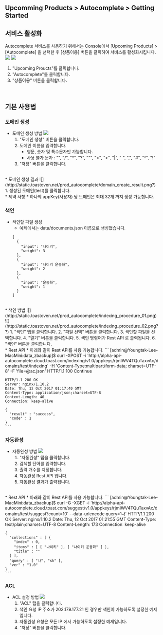 ## Upcomming Products > Autocomplete > Getting Started

## 서비스 활성화
Autocomplete 서비스를 사용하기 위해서는 Console에서 [Upcoming Products] > [Autocomplete] 을 선택한 후 [상품이용] 버튼을 클릭하여 서비스를 활성화시킵니다.
![](http://static.toastoven.net/prod_autocomplete/product-use-01.png)
![](http://static.toastoven.net/prod_autocomplete/product-use-02.png?)

1. "Upcoming Proucts"를 클릭합니다.
2. "Autocomplete"를 클릭합니다.
3. "상품이용" 버튼을 클릭합니다.
<br>

## 기본 사용법

### 도메인 생성
* 도메인 생성 방법
    ![](http://static.toastoven.net/prod_autocomplete/domain_create_procedure_01.png?)
    1. "도메인 생성" 버튼을 클릭합니다.
    2. 도메인 이름을 입력합니다.
        * 영문, 숫자 및 특수문자만 가능합니다.
        * 사용 불가 문자 : "\", "/", "*", "?", "\"", "<", ">", "|", " ", ",", "#", "^", "!"
    3. "저장" 버튼을 클릭합니다.
<br>
* 도메인 생성 결과
    ![](http://static.toastoven.net/prod_autocomplete/domain_create_result.png?)
    1. 생성된 도메인(test)를 클릭합니다.
<br>
* 제약 사항
    * 하나의 appKey(사용자) 당 도메인은 최대 32개 까지 생성 가능합니다.

### 색인
* 색인할 파일 생성
    * 예제에서는 data/documents.json 이름으로 생성했습니다.
    ```
    [
      {
        "input": "나이키",
        "weight": 3
      },
      {
        "input": "나이키 운동화",
        "weight": 2
      },
      {
        "input": "운동화",
        "weight": 1
      }
    ]
    ```
<br>
* 색인 방법
    ![](http://static.toastoven.net/prod_autocomplete/indexing_procedure_01.png)
    ![](http://static.toastoven.net/prod_autocomplete/indexing_procedure_02.png??)
    1. "색인" 탭을 클릭합니다.
    2. "파일 선택" 버튼을 클릭합니다.
    3. 색인할 파일을 선택합니다.
    4. "열기" 버튼을 클릭합니다.  
    5. 색인 명령어가 Rest API 로 출력됩니다.
    6. "색인" 버튼을 클릭합니다.
<br>
* Rest API
    * 아래와 같이 Rest API를 사용 가능합니다.
    ```
    [admin@Youngtak-Lee-MacMini:data_zbackup]$ curl -XPOST -i 'http://alpha-api-autocomplete.cloud.toast.com/indexing/v1.0/appkeys/rjmIWV4TQuTaxvAc/domains/test/indexing' -H 'Content-Type:multipart/form-data; charset=UTF-8' -F 'file=@ac.json'
    HTTP/1.1 100 Continue

    HTTP/1.1 200 OK
    Server: nginx/1.10.2
    Date: Thu, 12 Oct 2017 01:17:40 GMT
    Content-Type: application/json;charset=UTF-8
    Content-Length: 40
    Connection: keep-alive

    {
      "result" : "success",
      "code" : 1
    }
    ```

### 자동완성
* 자동완성 방법
    ![](http://static.toastoven.net/prod_autocomplete/autocomplete_procedure.png)
    1. "자동완성" 탭을 클릭합니다.
    2. 검색할 단어를 입력합니다.
    3. 출력 개수를 지정합니다.
    4. 자동완성 Rest API 입니다.
    5. 자동완성 결과가 출력됩니다.   
<br>    
* Rest API
    * 아래와 같이 Rest API를 사용 가능합니다.
    ```
    [admin@Youngtak-Lee-MacMini:data_zbackup]$ curl -G -XGET -i 'http://alpha-api-autocomplete.cloud.toast.com/suggest/v1.0/appkeys/rjmIWV4TQuTaxvAc/domains/test/suggest?count=10' --data-urlencode query='나'
    HTTP/1.1 200 OK
    Server: nginx/1.10.2
    Date: Thu, 12 Oct 2017 01:21:55 GMT
    Content-Type: text/plain;charset=UTF-8
    Content-Length: 173
    Connection: keep-alive

    {
      "collections" : [ {
        "index" : 0,
        "items" : [ [ "나이키" ], [ "나이키 운동화" ] ],
        "title" : ""
      } ],
      "query" : [ "나", "sk" ],
      "ver" : "1.0"
    }
    ```

### ACL
* ACL 설정 방법
    ![](http://static.toastoven.net/prod_autocomplete/acl_procedure.png???)
    1. "ACL" 탭을 클릭합니다.
    2. 색인 요청 IP 주소가 202.179.177.21 인 경우만 색인이 가능하도록 설정한 예제입니다.
    3. 자동완성 요청은 모든 IP 에서 가능하도록 설정한 예제입니다.
    4. "저장" 버튼을 클릭합니다.  
<br>
